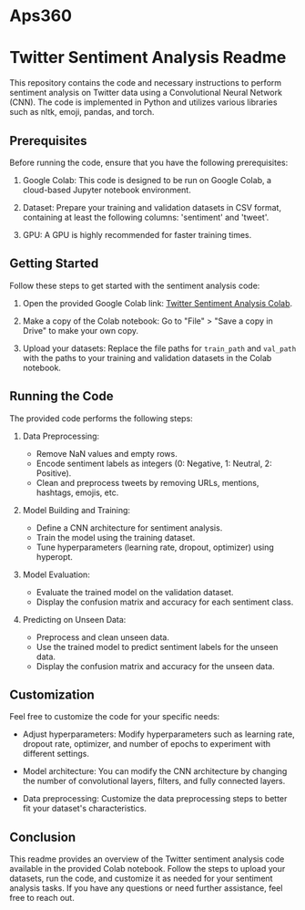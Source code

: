 # Aps360

# Twitter Sentiment Analysis Readme

This repository contains the code and necessary instructions to perform sentiment analysis on Twitter data using a Convolutional Neural Network (CNN). The code is implemented in Python and utilizes various libraries such as nltk, emoji, pandas, and torch.

## Prerequisites

Before running the code, ensure that you have the following prerequisites:

1. Google Colab: This code is designed to be run on Google Colab, a cloud-based Jupyter notebook environment.

2. Dataset: Prepare your training and validation datasets in CSV format, containing at least the following columns: 'sentiment' and 'tweet'.

3. GPU: A GPU is highly recommended for faster training times.

## Getting Started

Follow these steps to get started with the sentiment analysis code:

1. Open the provided Google Colab link: [Twitter Sentiment Analysis Colab](https://colab.research.google.com/drive/1dJF1hefuleIqO1ytQfGFvJ3w54iltsEH).

2. Make a copy of the Colab notebook: Go to "File" > "Save a copy in Drive" to make your own copy.

3. Upload your datasets: Replace the file paths for `train_path` and `val_path` with the paths to your training and validation datasets in the Colab notebook.

## Running the Code

The provided code performs the following steps:

1. Data Preprocessing:
    - Remove NaN values and empty rows.
    - Encode sentiment labels as integers (0: Negative, 1: Neutral, 2: Positive).
    - Clean and preprocess tweets by removing URLs, mentions, hashtags, emojis, etc.

2. Model Building and Training:
    - Define a CNN architecture for sentiment analysis.
    - Train the model using the training dataset.
    - Tune hyperparameters (learning rate, dropout, optimizer) using hyperopt.

3. Model Evaluation:
    - Evaluate the trained model on the validation dataset.
    - Display the confusion matrix and accuracy for each sentiment class.

4. Predicting on Unseen Data:
    - Preprocess and clean unseen data.
    - Use the trained model to predict sentiment labels for the unseen data.
    - Display the confusion matrix and accuracy for the unseen data.

## Customization

Feel free to customize the code for your specific needs:

- Adjust hyperparameters: Modify hyperparameters such as learning rate, dropout rate, optimizer, and number of epochs to experiment with different settings.

- Model architecture: You can modify the CNN architecture by changing the number of convolutional layers, filters, and fully connected layers.

- Data preprocessing: Customize the data preprocessing steps to better fit your dataset's characteristics.

## Conclusion

This readme provides an overview of the Twitter sentiment analysis code available in the provided Colab notebook. Follow the steps to upload your datasets, run the code, and customize it as needed for your sentiment analysis tasks. If you have any questions or need further assistance, feel free to reach out.
